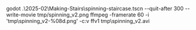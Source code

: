 godot .\2025-02\Making-Stairs\spinning-staircase.tscn --quit-after 300 --write-movie tmp/spinning_v2.png
ffmpeg -framerate 60 -i 'tmp\spinning_v2-%08d.png' -c:v ffv1 tmp\spinning_v2.avi